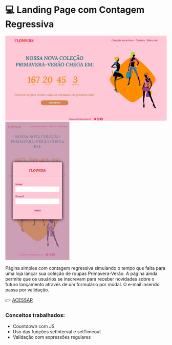 # 💻 Landing Page com Contagem Regressiva

<p>
  <img width="700px" src="https://raw.githubusercontent.com/camilafbc/countdown/main/to-readme.jpeg">
  <img width="200px" src="https://raw.githubusercontent.com/camilafbc/countdown/main/to-readme-01.jpeg">
</p>

Página simples com contagem regressiva simulando o tempo que falta para uma loja lançar sua coleção de roupas Primavera-Verão. A página ainda permite que os usuários se inscrevam para receber novidades sobre o futuro lançamento através de um formulário por modal. O e-mail inserido passa por validação.

👉 [ACESSAR](https://camilafbc.github.io/countdown/)

### Conceitos trabalhados:
* Countdown com JS
* Uso das funções setInterval e setTimeout
* Validação com expressões regulares
